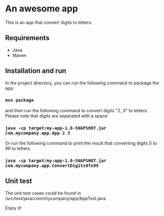 # An awesome app
This is an app that convert digits to letters.

## Requirements
* Java
* Maven

## Installation and run

In the project directory, you can run the following command to package the app:

### `mvn package`

and then run the following command to convert digits "2, 3" to letters. Please note that digits are separated with a space:

### `java -cp target/my-app-1.0-SNAPSHOT.jar com.mycompany.app.App 2 3`

Or run the following command to print the result that converting digits 0 to 99 to letters.
### `java -cp target/my-app-1.0-SNAPSHOT.jar com.mycompany.app.ConvertDigits0To99`

## Unit test
The unit test cases could be found in /src/test/java/com/mycompany/app/AppTest.java

Enjoy it!
